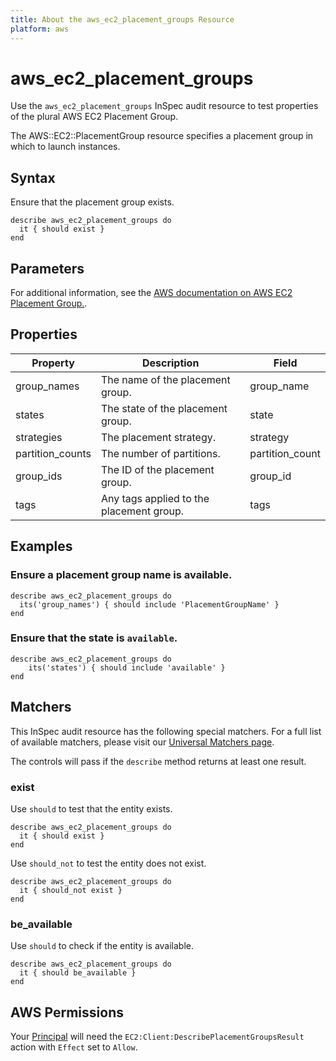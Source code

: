 ```yaml
---
title: About the aws_ec2_placement_groups Resource
platform: aws
---
```


# aws_ec2_placement_groups

Use the `aws_ec2_placement_groups` InSpec audit resource to test properties of the plural AWS EC2 Placement Group.

The AWS::EC2::PlacementGroup resource specifies a placement group in which to launch instances.

## Syntax

Ensure that the placement group exists.

    describe aws_ec2_placement_groups do
      it { should exist }
    end

## Parameters

For additional information, see the [AWS documentation on AWS EC2 Placement Group.](https://docs.aws.amazon.com/AWSCloudFormation/latest/UserGuide/aws-resource-ec2-placementgroup.html).

## Properties

| Property | Description | Field | 
| --- | --- | --- |
| group_names | The name of the placement group. | group_name |
| states | The state of the placement group. | state |
| strategies | The placement strategy. | strategy |
| partition_counts | The number of partitions. | partition_count |
| group_ids | The ID of the placement group. | group_id |
| tags | Any tags applied to the placement group. | tags |

## Examples

### Ensure a placement group name is available.
    describe aws_ec2_placement_groups do
      its('group_names') { should include 'PlacementGroupName' }
    end

### Ensure that the state is `available`.
    describe aws_ec2_placement_groups do
        its('states') { should include 'available' }
    end

## Matchers

This InSpec audit resource has the following special matchers. For a full list of available matchers, please visit our [Universal Matchers page](https://www.inspec.io/docs/reference/matchers/).

The controls will pass if the `describe` method returns at least one result.

### exist

Use `should` to test that the entity exists.

    describe aws_ec2_placement_groups do
      it { should exist }
    end

Use `should_not` to test the entity does not exist.

    describe aws_ec2_placement_groups do
      it { should_not exist }
    end

### be_available

Use `should` to check if the entity is available.

    describe aws_ec2_placement_groups do
      it { should be_available }
    end

## AWS Permissions

Your [Principal](https://docs.aws.amazon.com/IAM/latest/UserGuide/intro-structure.html#intro-structure-principal) will need the `EC2:Client:DescribePlacementGroupsResult` action with `Effect` set to `Allow`.